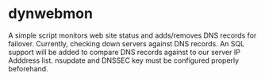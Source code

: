 # dynwebmon
A simple script monitors web site status and adds/removes DNS records for failover. 
Currently, checking down servers against DNS records. An SQL support will be added to compare DNS records against to our server IP Adddress list.
nsupdate and DNSSEC key must be configured properly beforehand.
